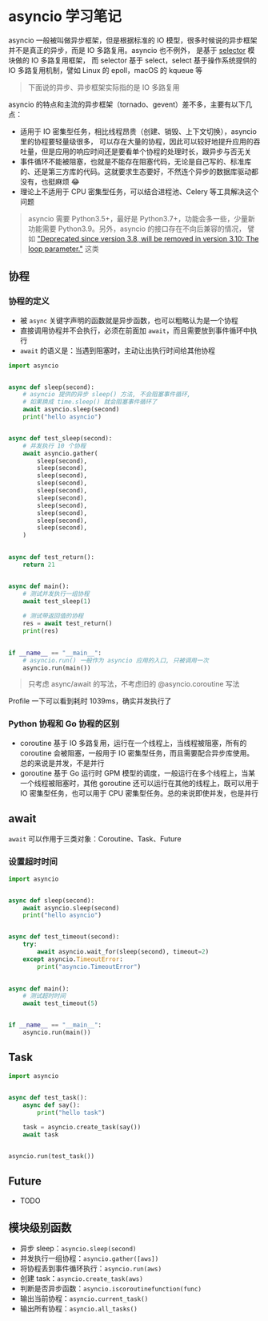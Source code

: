 # asyncio 学习笔记

asyncio 一般被叫做异步框架，但是根据标准的 IO 模型，很多时候说的异步框架并不是真正的异步，而是 IO 多路复用。asyncio 也不例外，
是基于 [selector](https://github.com/python/cpython/blob/3.9/Lib/asyncio/selector_events.py) 模块做的 IO 多路复用框架，
而 selector 基于 select，select 基于操作系统提供的 IO 多路复用机制，譬如 Linux 的 epoll，macOS 的 kqueue 等

> 下面说的异步、异步框架实际指的是 IO 多路复用

asyncio 的特点和主流的异步框架（tornado、gevent）差不多，主要有以下几点：

- 适用于 IO 密集型任务，相比线程昂贵（创建、销毁、上下文切换），asyncio 里的协程要轻量级很多，
可以存在大量的协程，因此可以较好地提升应用的吞吐量，但是应用的响应时间还是要看单个协程的处理时长，跟异步与否无关
- 事件循环不能被阻塞，也就是不能存在阻塞代码，无论是自己写的、标准库的、还是第三方库的代码。这就要求生态要好，不然连个异步的数据库驱动都没有，也挺麻烦 😂
- 理论上不适用于 CPU 密集型任务，可以结合进程池、Celery 等工具解决这个问题

> asyncio 需要 Python3.5+，最好是 Python3.7+，功能会多一些，少量新功能需要 Python3.9。另外，asyncio 的接口存在不向后兼容的情况，
> 譬如 ["Deprecated since version 3.8, will be removed in version 3.10: The loop parameter."](https://docs.python.org/3/library/asyncio-task.html#asyncio.sleep) 这类

## 协程

### 协程的定义

- 被 `async` 关键字声明的函数就是异步函数，也可以粗略认为是一个协程
- 直接调用协程并不会执行，必须在前面加 `await`，而且需要放到事件循环中执行
- `await` 的语义是：当遇到阻塞时，主动让出执行时间给其他协程

```python
import asyncio


async def sleep(second):
    # asyncio 提供的异步 sleep() 方法, 不会阻塞事件循环,
    # 如果换成 time.sleep() 就会阻塞事件循环了
    await asyncio.sleep(second)    
    print("hello asyncio")


async def test_sleep(second):
    # 并发执行 10 个协程
    await asyncio.gather(
        sleep(second),
        sleep(second),
        sleep(second),
        sleep(second),
        sleep(second),
        sleep(second),
        sleep(second),
        sleep(second),
        sleep(second),
        sleep(second),
    )
    

async def test_return():
    return 21


async def main():    
    # 测试并发执行一组协程
    await test_sleep(1)
    
    # 测试带返回值的协程
    res = await test_return()
    print(res)

    
if __name__ == "__main__":
    # asyncio.run() 一般作为 asyncio 应用的入口, 只被调用一次
    asyncio.run(main())
```

> 只考虑 async/await 的写法，不考虑旧的 @asyncio.coroutine 写法

Profile 一下可以看到耗时 1039ms，确实并发执行了

### Python 协程和 Go 协程的区别

- coroutine 基于 IO 多路复用，运行在一个线程上，当线程被阻塞，所有的 coroutine 会被阻塞，一般用于 IO 密集型任务，而且需要配合异步库使用。
总的来说是并发，不是并行
- goroutine 基于 Go 运行时 GPM 模型的调度，一般运行在多个线程上，当某一个线程被阻塞时，其他 goroutine 还可以运行在其他的线程上，既可以用于 IO 密集型任务，也可以用于
CPU 密集型任务。总的来说即使并发，也是并行

## await

`await` 可以作用于三类对象：Coroutine、Task、Future 

### 设置超时时间

```python
import asyncio


async def sleep(second):
    await asyncio.sleep(second)
    print("hello asyncio")


async def test_timeout(second):
    try:
        await asyncio.wait_for(sleep(second), timeout=2)
    except asyncio.TimeoutError:
        print("asyncio.TimeoutError")
        

async def main():
    # 测试超时时间
    await test_timeout(5)


if __name__ == "__main__":
    asyncio.run(main())
```

## Task

```python
import asyncio
    

async def test_task():
    async def say():
        print("hello task")

    task = asyncio.create_task(say())
    await task


asyncio.run(test_task())
```

## Future

- TODO

## 模块级别函数

- 异步 sleep：`asyncio.sleep(second)`
- 并发执行一组协程：`asyncio.gather([aws])`
- 将协程丢到事件循环执行：`asyncio.run(aws)`
- 创建 task：`asyncio.create_task(aws)`
- 判断是否异步函数：`asyncio.iscoroutinefunction(func)`
- 输出当前协程：`asyncio.current_task()`
- 输出所有协程：`asyncio.all_tasks()`
